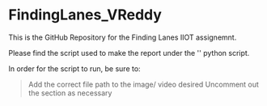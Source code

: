 # FindingLanes_VReddy

This is the GitHub Repository for the Finding Lanes IIOT assignemnt.

Please find the script used to make the report under the '' python script.

In order for the script to run, be sure to:
  > Add the correct file path to the image/ video desired 
  > Uncomment out the section as necessary
